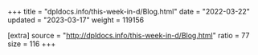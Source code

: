 +++
title = "dpldocs.info/this-week-in-d/Blog.html"
date = "2022-03-22"
updated = "2023-03-17"
weight = 119156

[extra]
source = "http://dpldocs.info/this-week-in-d/Blog.html"
ratio = 77
size = 116
+++
